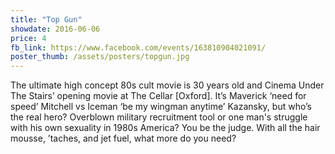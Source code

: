 ```yaml
---
title: "Top Gun"
showdate: 2016-06-06
price: 4
fb_link: https://www.facebook.com/events/163810904021091/
poster_thumb: /assets/posters/topgun.jpg
---
```

The ultimate high concept 80s cult movie is 30 years old and Cinema Under The Stairs’ opening movie at The Cellar [Oxford]. It’s Maverick ‘need for speed’ Mitchell vs Iceman ‘be my wingman anytime’ Kazansky, but who’s the real hero? Overblown military recruitment tool or one man's struggle with his own sexuality in 1980s America? You be the judge. With all the hair mousse, ’taches, and jet fuel, what more do you need?
